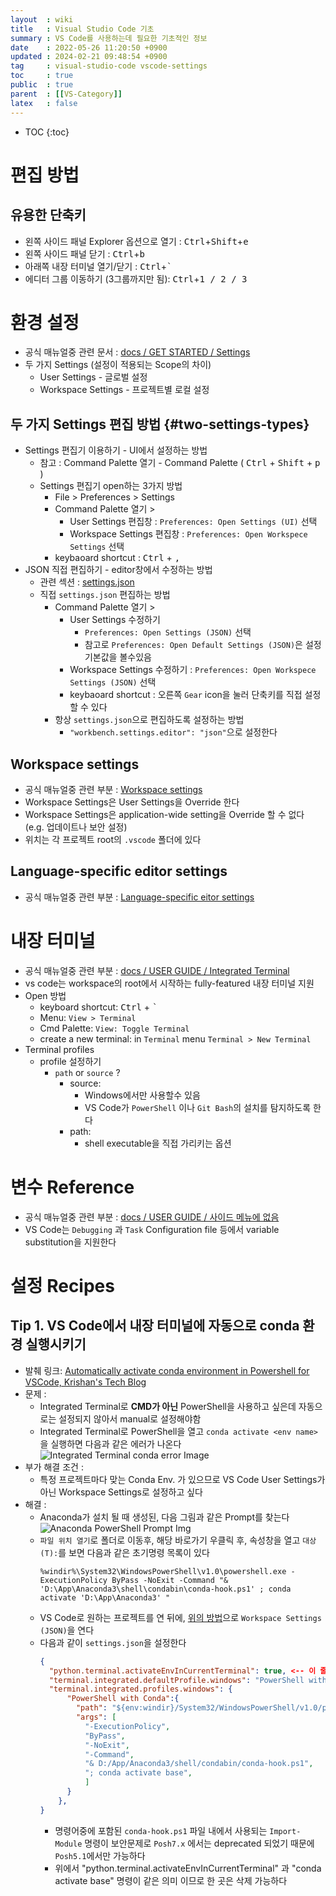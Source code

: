 ```yaml
---
layout  : wiki
title   : Visual Studio Code 기초 
summary : VS Code를 사용하는데 필요한 기초적인 정보 
date    : 2022-05-26 11:20:50 +0900
updated : 2024-02-21 09:48:54 +0900
tag     : visual-studio-code vscode-settings
toc     : true
public  : true
parent  : [[VS-Category]] 
latex   : false
---
```

* TOC
{:toc}

# 편집 방법

## 유용한 단축키

- 왼쪽 사이드 패널 Explorer 옵션으로 열기 : <kbd>Ctrl</kbd>+<kbd>Shift</kbd>+<kbd>e</kbd>
- 왼쪽 사이드 패널 닫기 : <kbd>Ctrl</kbd>+<kbd>b</kbd>
- 아래쪽 내장 터미널 열기/닫기 :  <kbd>Ctrl</kbd>+<kbd>`</kbd>
- 에디터 그룹 이동하기 (3그룹까지만 됨):  <kbd>Ctrl</kbd>+<kbd>1 / 2 / 3</kbd>

# 환경 설정

* 공식 매뉴얼중 관련 문서 : [docs / GET STARTED / Settings](https://code.visualstudio.com/docs/getstarted/settings)
* 두 가지 Settings (설정이 적용되는 Scope의 차이)
  * User Settings - 글로벌 설정
  * Workspace Settings - 프로젝트별 로컬 설정

## 두 가지 Settings 편집 방법 {#two-settings-types}

* Settings 편집기 이용하기 - UI에서 설정하는 방법
  * 참고 : Command Palette 열기 - Command Palette ( <kbd>Ctrl</kbd> + <kbd>Shift</kbd> + <kbd>p</kbd> )
  * Settings 편집기 open하는 3가지 방법
    * File > Preferences > Settings
    * Command Palette 열기 > 
      * User Settings 편집창 : `Preferences: Open Settings (UI)` 선택
      * Workspace Settings 편집창 : `Preferences: Open Workspece Settings` 선택
    * keybaoard shortcut : <kbd>Ctrl</kbd> + <kbd>,</kbd>
* JSON 직접 편집하기 - editor창에서 수정하는 방법
  * 관련 섹션 : [settings.json](https://code.visualstudio.com/docs/getstarted/settings) 
  * 직접 `settings.json` 편집하는 방법
    * Command Palette 열기 > 
      * User Settings 수정하기
        * `Preferences: Open Settings (JSON)` 선택
        * 참고로 `Preferences: Open Default Settings (JSON)`은 설정기본값을 볼수있음 
      * Workspace Settings 수정하기 : `Preferences: Open Workspece Settings (JSON)` 선택
      * keybaoard shortcut : 오른쪽 `Gear` icon을 눌러 단축키를 직접 설정할 수 있다 
    * 항상 `settings.json`으로 편집하도록 설정하는 방법
      * `"workbench.settings.editor": "json"`으로 설정한다

## Workspace settings

* 공식 매뉴얼중 관련 부분 : [Workspace settings](https://code.visualstudio.com/docs/getstarted/settings#_workspace-settings)
* Workspace Settings은 User Settings을 Override 한다
* Workspace Settings은 application-wide setting을 Override 할 수 없다 (e.g. 업데이트나 보안 설정)
* 위치는 각 프로젝트 root의 `.vscode` 폴더에 있다

## Language-specific editor settings

* 공식 매뉴얼중 관련 부분 : [Language-specific eitor settings](https://code.visualstudio.com/docs/getstarted/settings#_languagespecific-editor-settings)

# 내장 터미널 

* 공식 매뉴얼중 관련 부분 : [docs / USER GUIDE / Integrated Terminal](https://code.visualstudio.com/docs/editor/integrated-terminal)
* vs code는 workspace의 root에서 시작하는 fully-featured 내장 터미널 지원
* Open 방법
  * keyboard shortcut: <kbd>Ctrl</kbd> + <kbd>`</kbd> 
  * Menu: `View > Terminal`
  * Cmd Palette: `View: Toggle Terminal`
  * create a new terminal: in `Terminal` menu `Terminal > New Terminal`
* Terminal profiles
  * profile 설정하기
    * `path` or `source` ?
      * source:
        * Windows에서만 사용할수 있음
        * VS Code가 `PowerShell` 이나 `Git Bash`의 설치를 탐지하도록 한다
      * path:
        * shell executable을 직접 가리키는 옵션

# 변수 Reference

* 공식 매뉴얼중 관련 부분 : [docs / USER GUIDE / 사이드 메뉴에 없음](https://code.visualstudio.com/docs/editor/variables-reference)
* VS Code는 `Debugging` 과 `Task` Configuration file 등에서 variable substitution을 지원한다

# 설정 Recipes

## Tip 1. VS Code에서 내장 터미널에 자동으로 conda 환경 실행시키기

* 발췌 링크: [Automatically activate conda environment in Powershell for VSCode, Krishan's Tech Blog](https://krishansubudhi.github.io/vscode/2020/09/17/vscod-conda-powershell.html)
* 문제 : 
  * Integrated Terminal로 **CMD가 아닌** PowerShell을 사용하고 싶은데 자동으로는 설정되지 않아서 manual로 설정해야함
  * Integrated Terminal로 PowerShell을 열고 `conda activate <env name>`을 실행하면 다음과 같은 에러가 나온다
    ![Integrated Terminal conda error Image](https://krishansubudhi.github.io/assets/anaconda_powershell_vscode/terminal_before.jpg) 
* 부가 해결 조건 :
  * 특정 프로젝트마다 맞는 Conda Env. 가 있으므로 VS Code User Settings가 아닌 Workspace Settings로 설정하고 싶다
* 해결 :
  * Anaconda가 설치 될 때 생성된, 다음 그림과 같은 Prompt를 찾는다
    ![Anaconda PowerShell Prompt Img](https://krishansubudhi.github.io/assets/anaconda_powershell_vscode/anaconda_powershel_shortcut.jpg) 
  * `파일 위치 열기`로 폴더로 이동후, 해당 바로가기 우클릭 후, 속성창을 열고 `대상(T):`를 보면 다음과 같은 초기명령 목록이 있다
    ```
    %windir%\System32\WindowsPowerShell\v1.0\powershell.exe -ExecutionPolicy ByPass -NoExit -Command "& 'D:\App\Anaconda3\shell\condabin\conda-hook.ps1' ; conda activate 'D:\App\Anaconda3' "
    ```
  * VS Code로 원하는 프로젝트를 연 뒤에, [위의 방법](#two-settings-types)으로 `Workspace Settings (JSON)`을 연다
  * 다음과 같이 `settings.json`을 설정한다
    ```json
    {
      "python.terminal.activateEnvInCurrentTerminal": true, <-- 이 줄은 삭제 가능
      "terminal.integrated.defaultProfile.windows": "PowerShell with Conda",
      "terminal.integrated.profiles.windows": {
          "PowerShell with Conda":{
            "path": "${env:windir}/System32/WindowsPowerShell/v1.0/powershell.exe",
            "args": [
              "-ExecutionPolicy",
              "ByPass",
              "-NoExit",
              "-Command",
              "& D:/App/Anaconda3/shell/condabin/conda-hook.ps1",
              "; conda activate base",
              ]
          }
        },
    }
    ```
    * 명령어중에 포함된 `conda-hook.ps1` 파일 내에서 사용되는 `Import-Module` 명령이 보안문제로 `Posh7.x` 에서는 deprecated 되었기 때문에 `Posh5.1`에서만 가능하다
    * 위에서 "python.terminal.activateEnvInCurrentTerminal" 과 "conda activate base" 명령이 같은 의미 이므로 한 곳은 삭제 가능하다 
